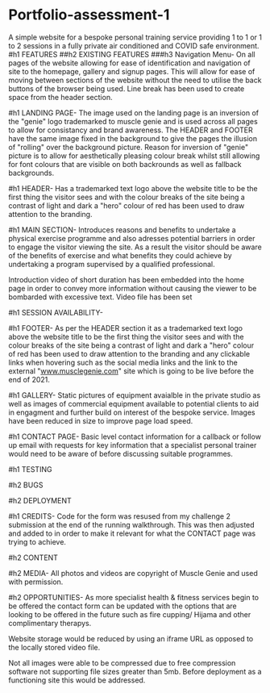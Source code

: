 # Portfolio-assessment-1
A simple website for a bespoke personal training service providing 1 to 1 or 1 to 2 sessions in a fully private air conditioned and COVID safe environment.
#h1 FEATURES
##h2 EXISTING FEATURES
###h3 Navigation Menu- On all pages of the website allowing for ease of identification and navigation of site to the homepage, gallery and signup pages. This will allow for ease of moving between sections of the website without the need to utilise the back buttons of the browser being used. Line break has been used to create space from the header section.

#h1 LANDING PAGE- 
The image used on the landing page is an inversion of the "genie" logo trademarked to muscle genie and is used across all pages to allow for consistancy and brand awareness. The HEADER and FOOTER have the same image fixed in the background to give the pages the illusion of "rolling" over the background picture. Reason for inversion of "genie" picture is to allow for aesthetically pleasing colour break whilst still allowing for font colours that are visible on both backrounds as well as fallback backgrounds.

#h1 HEADER- 
Has a trademarked text logo above the website title to be the first thing the visitor sees and with the colour breaks of the site being a contrast of light and dark a "hero" colour of red has been used to draw attention to the branding.

#h1 MAIN SECTION- 
Introduces reasons and benefits to undertake a physical exercise programme and also adresses potential barriers in order to engage the visitor viewing the site. As a result the visitor should be aware of the benefits of exercise and what benefits they could achieve by undertaking a program supervised by a qualified professional.

Introduction video of short duration has been embedded into the home page in order to convey more information without causing the viewer to be bombarded with excessive text. Video file has been set 

#h1 SESSION AVAILABILITY- 

#h1 FOOTER- 
As per the HEADER section it as a trademarked text logo above the website title to be the first thing the visitor sees and with the colour breaks of the site being a contrast of light and dark a "hero" colour of red has been used to draw attention to the branding and any clickable links when hovering such as the social media links and the link to the external "www.musclegenie.com" site which is going to be live before the end of 2021.

#h1 GALLERY- 
Static pictures of equipment avaialble in the private studio as well as images of commercial equipment available to potential clients to aid in engagment and further build on interest of the bespoke service. Images have been reduced in size to improve page load speed.

#h1 CONTACT PAGE- 
Basic level contact information for a callback or follow up email with requests for key information that a specialist personal trainer would need to be aware of before discussing suitable programmes.

#h1 TESTING

#h2 BUGS

#h2 DEPLOYMENT

#h1 CREDITS- Code for the form was resused from my challenge 2 submission at the end of the running walkthrough. This was then adjusted and added to in order to make it relevant for what the CONTACT page was trying to achieve.

#h2 CONTENT

#h2 MEDIA- All photos and videos are copyright of Muscle Genie and used with permission.

#h2 OPPORTUNITIES- 
As more specialist health & fitness services begin to be offered the contact form can be updated with the options that are looking to be offered in the future such as fire cupping/ Hijama and other complimentary therapys.

Website storage would be reduced by using an iframe URL as opposed to the locally stored video file.

Not all images were able to be compressed due to free compression software not supporting file sizes greater than 5mb. Before deployment as a functioning site this would be addressed.